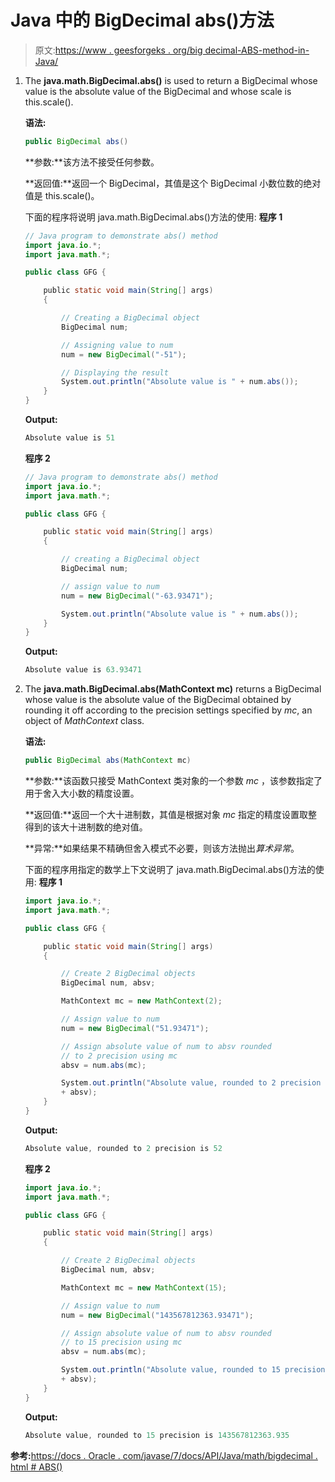 # Java 中的 BigDecimal abs()方法

> 原文:[https://www . geesforgeks . org/big decimal-ABS-method-in-Java/](https://www.geeksforgeeks.org/bigdecimal-abs-method-in-java/)

1.  The **java.math.BigDecimal.abs()** is used to return a BigDecimal whose value is the absolute value of the BigDecimal and whose scale is this.scale().

    **语法:**

    ```java
    public BigDecimal abs()
    ```

    **参数:**该方法不接受任何参数。

    **返回值:**返回一个 BigDecimal，其值是这个 BigDecimal 小数位数的绝对值是 this.scale()。

    下面的程序将说明 java.math.BigDecimal.abs()方法的使用:
    **程序 1**

    ```java
    // Java program to demonstrate abs() method
    import java.io.*;
    import java.math.*;

    public class GFG {

        public static void main(String[] args)
        {

            // Creating a BigDecimal object
            BigDecimal num;

            // Assigning value to num
            num = new BigDecimal("-51");

            // Displaying the result
            System.out.println("Absolute value is " + num.abs());
        }
    }
    ```

    **Output:**

    ```java
    Absolute value is 51

    ```

    **程序 2**

    ```java
    // Java program to demonstrate abs() method
    import java.io.*;
    import java.math.*;

    public class GFG {

        public static void main(String[] args)
        {

            // creating a BigDecimal object
            BigDecimal num;

            // assign value to num
            num = new BigDecimal("-63.93471");

            System.out.println("Absolute value is " + num.abs());
        }
    }
    ```

    **Output:**

    ```java
    Absolute value is 63.93471

    ```

2.  The **java.math.BigDecimal.abs(MathContext mc)** returns a BigDecimal whose value is the absolute value of the BigDecimal obtained by rounding it off according to the precision settings specified by *mc*, an object of *MathContext* class.

    **语法:**

    ```java
    public BigDecimal abs(MathContext mc)
    ```

    **参数:**该函数只接受 MathContext 类对象的一个参数 *mc* ，该参数指定了用于舍入大小数的精度设置。

    **返回值:**返回一个大十进制数，其值是根据对象 *mc* 指定的精度设置取整得到的该大十进制数的绝对值。

    **异常:**如果结果不精确但舍入模式不必要，则该方法抛出*算术异常*。

    下面的程序用指定的数学上下文说明了 java.math.BigDecimal.abs()方法的使用:
    **程序 1**

    ```java
    import java.io.*;
    import java.math.*;

    public class GFG {

        public static void main(String[] args)
        {

            // Create 2 BigDecimal objects
            BigDecimal num, absv;

            MathContext mc = new MathContext(2);

            // Assign value to num
            num = new BigDecimal("51.93471");

            // Assign absolute value of num to absv rounded 
            // to 2 precision using mc
            absv = num.abs(mc);

            System.out.println("Absolute value, rounded to 2 precision is "
            + absv);
        }
    }
    ```

    **Output:**

    ```java
    Absolute value, rounded to 2 precision is 52

    ```

    **程序 2**

    ```java
    import java.io.*;
    import java.math.*;

    public class GFG {

        public static void main(String[] args)
        {

            // Create 2 BigDecimal objects
            BigDecimal num, absv;

            MathContext mc = new MathContext(15);

            // Assign value to num
            num = new BigDecimal("143567812363.93471");

            // Assign absolute value of num to absv rounded 
            // to 15 precision using mc
            absv = num.abs(mc);

            System.out.println("Absolute value, rounded to 15 precision is " 
            + absv);
        }
    }
    ```

    **Output:**

    ```java
    Absolute value, rounded to 15 precision is 143567812363.935

    ```

**参考:**[https://docs . Oracle . com/javase/7/docs/API/Java/math/bigdecimal . html # ABS()](https://docs.oracle.com/javase/7/docs/api/java/math/BigDecimal.html#abs())